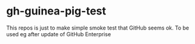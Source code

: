# gh-guinea-pig-test
This repos is just to make simple smoke test that GitHub seems ok. To be used eg after update of GitHub Enterprise
